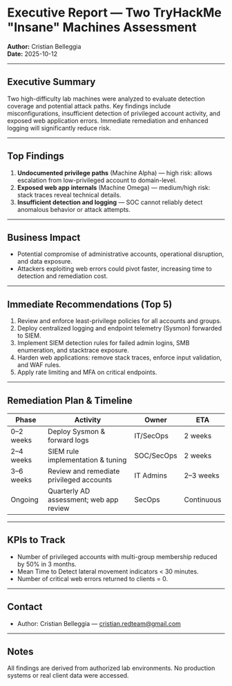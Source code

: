 # Executive Report — Two TryHackMe "Insane" Machines Assessment
**Author:** Cristian Belleggia  
**Date:** 2025-10-12

---

## Executive Summary
Two high-difficulty lab machines were analyzed to evaluate detection coverage and potential attack paths. Key findings include misconfigurations, insufficient detection of privileged account activity, and exposed web application errors. Immediate remediation and enhanced logging will significantly reduce risk.

---

## Top Findings
1. **Undocumented privilege paths** (Machine Alpha) — high risk: allows escalation from low-privileged account to domain-level.  
2. **Exposed web app internals** (Machine Omega) — medium/high risk: stack traces reveal technical details.  
3. **Insufficient detection and logging** — SOC cannot reliably detect anomalous behavior or attack attempts.

---

## Business Impact
- Potential compromise of administrative accounts, operational disruption, and data exposure.  
- Attackers exploiting web errors could pivot faster, increasing time to detection and remediation cost.

---

## Immediate Recommendations (Top 5)
1. Review and enforce least-privilege policies for all accounts and groups.  
2. Deploy centralized logging and endpoint telemetry (Sysmon) forwarded to SIEM.  
3. Implement SIEM detection rules for failed admin logins, SMB enumeration, and stacktrace exposure.  
4. Harden web applications: remove stack traces, enforce input validation, and WAF rules.  
5. Apply rate limiting and MFA on critical endpoints.

---

## Remediation Plan & Timeline
| Phase | Activity | Owner | ETA |
|-------|---------|-------|-----|
| 0–2 weeks | Deploy Sysmon & forward logs | IT/SecOps | 2 weeks |
| 2–4 weeks | SIEM rule implementation & tuning | SOC/SecOps | 2 weeks |
| 3–6 weeks | Review and remediate privileged accounts | IT Admins | 2–3 weeks |
| Ongoing | Quarterly AD assessment; web app review | SecOps | Continuous |

---

## KPIs to Track
- Number of privileged accounts with multi-group membership reduced by 50% in 3 months.  
- Mean Time to Detect lateral movement indicators < 30 minutes.  
- Number of critical web errors returned to clients = 0.

---

## Contact
- Author: Cristian Belleggia — cristian.redteam@gmail.com

---

## Notes
All findings are derived from authorized lab environments. No production systems or real client data were accessed.
